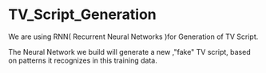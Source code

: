# TV_Script_Generation

We are using RNN( Recurrent Neural Networks )for Generation of TV Script.

The Neural Network we build will generate a new ,"fake" TV script, based on patterns it recognizes in this training data.
